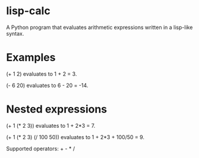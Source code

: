 # lisp-calc
A Python program that evaluates arithmetic expressions written in a lisp-like syntax.

# Examples
(+ 1 2) evaluates to 1 + 2 = 3.

(- 6 20) evaluates to 6 - 20 = -14.

# Nested expressions
(+ 1 (* 2 3)) evaluates to 1 + 2*3 = 7.

(+ 1 (* 2 3) (/ 100 50)) evaluates to 1 + 2*3 + 100/50 = 9.

Supported operators: + - * /
